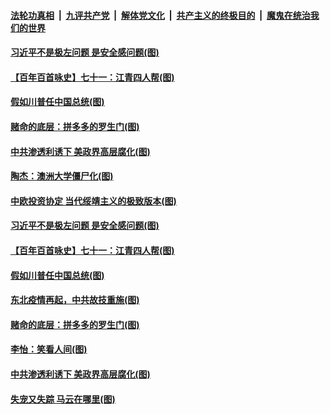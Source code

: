 

####  [法轮功真相](../../../../basic/blob/master/README.md?t=01071131) &nbsp;|&nbsp; [九评共产党](../../../../9ping.md/blob/master/README.md?t=01071131) &nbsp;|&nbsp; [解体党文化](../../../../jtdwh.md/blob/master/README.md?t=01071131)  &nbsp;|&nbsp; [共产主义的终极目的](../../../../gczydzjmd.md/blob/master/README.md?t=01071131) &nbsp;|&nbsp; [魔鬼在统治我们的世界](../../../../mgztzwmdsj.md/blob/master/README.md?t=01071131) 

#### [习近平不是极左问题 是安全感问题(图)](../pages/p4/958310.md?t=01071131) 

#### [【百年百首咏史】七十一：江青四人帮(图)](../pages/p4/958289.md?t=01071131) 

#### [假如川普任中国总统(图)](../pages/p4/958231.md?t=01071131) 

#### [赌命的底层：拼多多的罗生门(图)](../pages/p4/958174.md?t=01071131) 


#### [中共渗透利诱下 美政界高层腐化(图)](../pages/p4/958179.md?t=01071131) 


#### [陶杰：澳洲大学僵尸化(图)](../pages/p4/958313.md?t=01071131) 

#### [中欧投资协定 当代绥靖主义的极致版本(图)](../pages/p4/958312.md?t=01071131) 

#### [习近平不是极左问题 是安全感问题(图)](../pages/p4/958310.md?t=01071131) 

#### [【百年百首咏史】七十一：江青四人帮(图)](../pages/p4/958289.md?t=01071131) 


#### [假如川普任中国总统(图)](../pages/p4/958231.md?t=01071131) 




#### [东北疫情再起，中共故技重施(图)](../pages/p4/958210.md?t=01071131) 

#### [赌命的底层：拼多多的罗生门(图)](../pages/p4/958174.md?t=01071131) 



#### [李怡：笑看人间(图)](../pages/p4/958172.md?t=01071131) 

#### [中共渗透利诱下 美政界高层腐化(图)](../pages/p4/958179.md?t=01071131) 




#### [失宠又失踪 马云在哪里(图)](../pages/p4/958085.md?t=01071131) 

